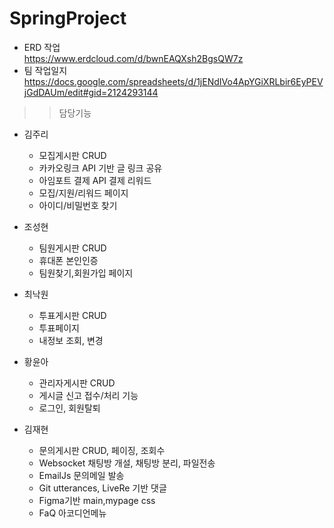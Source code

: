 # SpringProject
- ERD 작업   
  https://www.erdcloud.com/d/bwnEAQXsh2BgsQW7z
- 팀 작업일지  
  https://docs.google.com/spreadsheets/d/1jENdIVo4ApYGiXRLbir6EyPEVjGdDAUm/edit#gid=2124293144
  
>> 담당기능
- 김주리
    - 모집게시판 CRUD
    - 카카오링크 API 기반 글 링크 공유
    - 아임포트 결제 API 결제 리워드
    - 모집/지원/리워드 페이지
    - 아이디/비밀번호 찾기     

- 조성현
    - 팀원게시판 CRUD
    - 휴대폰 본인인증
    - 팀원찾기,회원가입 페이지   

- 최낙원
    - 투표게시판 CRUD
    - 투표페이지
    - 내정보 조회, 변경   

- 황윤아
    - 관리자게시판 CRUD
    - 게시글 신고 접수/처리 기능
    - 로그인, 회원탈퇴      

- 김재현
    - 문의게시판 CRUD, 페이징, 조회수
    - Websocket 채팅방 개설, 채팅방 분리, 파일전송
    - EmailJs 문의메일 발송
    - Git utterances, LiveRe 기반 댓글 
    - Figma기반 main,mypage css
    - FaQ 아코디언메뉴     

